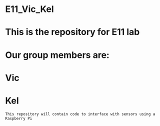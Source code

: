 # E11_Vic_Kel

# This is the repository for E11 lab 
# Our group members are:
# Vic
# Kel

    This repository will contain code to interface with sensors using a Raspberry Pi